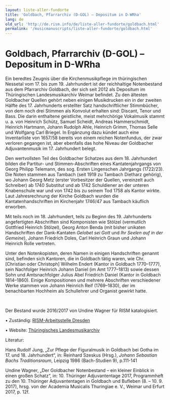 ```yaml
---
layout: liste-aller-fundorte
title: 'Goldbach, Pfarrarchiv (D-GOL) – Depositum in D-WRha'
lang: de
old_url: 'http://de.rism.info/de/liste-aller-fundorte/goldbach.html'
permalink: '/musicmanuscripts/liste-aller-fundorte/goldbach.html'
---
```



# Goldbach, Pfarrarchiv (D-GOL) – Depositum in D-WRha

Ein beredtes Zeugnis über die Kirchenmusikpflege im thüringischen Nessetal vom 17. bis zum 19. Jahrhundert ist der reichhaltige Notenbestand aus dem Pfarrarchiv Goldbach, der sich seit 2012 als Depositum im Thüringischen Landesmusikarchiv Weimar befindet. Zu den ältesten Goldbacher Quellen gehört neben einigen Musikdrucken ein in der zweiten Hälfte des 17. Jahrhunderts erstellter Satz handschriftlicher Stimmbücher, von dem noch drei Stimmen als Konvolut erhalten sind: Discant, Tenor und Bass. Die darin enthaltene geistliche, meist mehrchörige Vokalmusik stammt u. a. von Heinrich Schütz, Samuel Scheidt, Andreas Hammerschmidt, Heinrich Hartmann, Johann Rudolph Ahle, Heinrich Grimm, Thomas Selle und Wolfgang Carl Briegel. In Ergänzung dazu kündet auch eine Inventarliste von 1657/58 bereits von einem reichen Notenfundus, der zwar verloren gegangen ist, aber ebenfalls das hohe Niveau der Goldbacher Adjuvantenmusik im 17. Jahrhundert belegt.

Den wertvollsten Teil des Goldbacher Schatzes aus dem 18. Jahrhundert bilden die Partitur- und Stimmen-Abschriften eines Kantatenjahrgangs von Georg Philipp Telemann, des sog. Ersten Lingenschen Jahrgangs (1722/23). Die Noten stammen aus Tambach (seit 1919 zu Tambach Dietharz gehörig), wo Johann Georg Metz (erster Vorbesitzer der Quellen, vereinzelt auch Schreiber) ab 1740 Substitut und ab 1742 Schuldiener an der unteren Knabenschule war und von 1742 bis zu seinem Tod 1758 als Kantor wirkte. Laut Jahresrechnung der Kirche Goldbach wurden die Kantatenhandschriften im Kirchenjahr 1746/47 aus Tambach käuflich erworben.

Mit teils noch im 18. Jahrhundert, teils zu Beginn des 19. Jahrhunderts angefertigten Abschriften sind Komponisten wie Stölzel (vermutlich Gottfried Heinrich Stölzel), Georg Anton Benda (mit bisher unikaten Handschriften der Dank-Kantaten _Gelobet sei Gott_ und _Ihr Seelen auf in der Gemeine_), Johann Friedrich Doles, Carl Heinrich Graun und Johann Heinrich Rolle vertreten.

Unter den Notenkopisten, deren Namen in einigen Handschriften genannt sind, befinden sich Kantoren, die in Goldbach tätig waren, wie Chr. [Christian oder Christoph] Wilhelm Endert (Kantor in Goldbach 1770–1777), sein Nachfolger Heinrich Johann Daniel (im Amt 1777–1813) sowie dessen Sohn und Amtsnachfolger Julius Abel Friedrich Daniel (Kantor in Goldbach 1814–1860). Einige Kompositionen und mehrere Abschriften verschiedener Werke stammen von Johann Heinrich Reif (1769–1830), der im benachbarten Hochheim als Schullehrer und Organist gewirkt hatte.

&nbsp;

Der Bestand wurde 2016/2017 von Undine Wagner für RISM katalogisiert.

• Zuständig: [RISM-Arbeitsstelle Dresden](mailto:undine.wagner@hfm-weimar.de "Opens window for sending email")

• Website: [Thüringisches Landesmusikarchiv](https://www.hfm-weimar.de/studierende/meine-hochschule/hochschularchiv-thueringisches-landesmusikarchiv.html "Opens external link in new window")

Literatur:

Hans Rudolf Jung, „Zur Pflege der Figuralmusik in Goldbach bei Gotha im 17. und 18. Jahrhundert“, in: Reinhard Szeskus (Hrsg.), _Johann Sebastian Bachs Traditionsraum_, Leipzig 1986 (Bach-Studien 9), p.111-141

Undine Wagner, „Der Goldbacher Notenbestand – ein kleiner Einblick in einen großen Schatz“, in: 10. Thüringer Adjuvantentage 2017, Programmheft zu den 10. Thüringer Adjuvantentagen in Goldbach und Bufleben (8. – 10. 9. 2017), hrsg. von der Academia Musicalis Thuringiae e. V., Weimar und Erfurt 2017, p. 12f.

